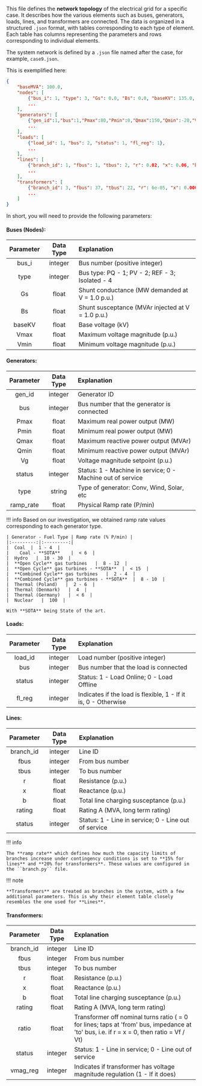 This file defines the **network topology** of the electrical grid for a specific case. It describes how the various elements such as buses, generators, loads, lines, and transformers are connected. The data is organized in a structured `.json` format, with tables corresponding to each type of element.
Each table has columns representing the parameters and rows corresponding to individual elements.

The system network is defined by a `.json` file named after the case, for example, `case9.json`.


This is exemplified here:
````json title="caseX.json"
{
    "baseMVA": 100.0,
    "nodes": [
        {"bus_i": 1, "type": 3, "Gs": 0.0, "Bs": 0.0, "baseKV": 135.0, "Vmax": 1.05, "Vmin": 0.95},
        ...
    ],
    "generators": [
        {"gen_id":1,"bus":1,"Pmax":80,"Pmin":0,"Qmax":150,"Qmin":-20,"Vg":1,"status":1, "type": "CONV", "ramp_rate":0.05},
        ...
    ],
    "loads": [
        {"load_id": 1, "bus": 2, "status": 1, "fl_reg": 1},
        ...
    ],
    "lines": [
        {"branch_id": 1, "fbus": 1, "tbus": 2, "r": 0.02, "x": 0.06, "b": 0.03, "rating": 130.0, "status": 1},
        ...
    ],
    "transformers": [
        {"branch_id": 3, "fbus": 37, "tbus": 22, "r": 6e-05, "x": 0.00046, "b": 0.0, "rating": 2500.0, "ratio": 1.0082, "status": 1, "vmag_reg": 1},
        ...
    ]
}
````

In short, you will need to provide the following parameters:
#### **Buses (Nodes)**:

|  Parameter  |  Data Type  | Explanation                                       |
|:-----------:|:-----------:|:--------------------------------------------------|
|    bus_i    |   integer   | Bus number (positive integer)                     |
|    type     |   integer   | Bus type: PQ - 1; PV - 2; REF - 3; Isolated - 4   |
|     Gs      |    float    | Shunt conductance (MW demanded at V = 1.0 p.u.)   |
|     Bs      |    float    | Shunt susceptance (MVAr injected at V = 1.0 p.u.) |
|   baseKV    |    float    | Base voltage (kV)                                 |
|    Vmax     |    float    | Maximum voltage magnitude (p.u.)                  |
|    Vmin     |    float    | Minimum voltage magnitude (p.u.)                  |


#### **Generators**:

| Parameter | Data Type | Explanation                                                |
|:---------:|:---------:|:-----------------------------------------------------------|
|  gen_id   |  integer  | Generator ID                                               |
|    bus    |  integer  | Bus number that the generator is connected                 |
|   Pmax    |   float   | Maximum real power output (MW)                             |
|   Pmin    |   float   | Minimum real power output (MW)                             |
|   Qmax    |   float   | Maximum reactive power output (MVAr)                       |
|   Qmin    |   float   | Minimum reactive power output (MVAr)                       |
|    Vg     |   float   | Voltage magnitude setpoint (p.u.)                          |
|  status   |  integer  | Status: 1 - Machine in service; 0 - Machine out of service |
|   type    |  string   | Type of generator: Conv, Wind, Solar, etc                  |
| ramp_rate |   float   | Physical Ramp rate (P/min)                                 |

!!! info 
    Based on our investigation, we obtained ramp rate values corresponding to each generator type.
    
    | Generator - Fuel Type | Ramp rate (% P/min) | 
    |:---------:|:---------:|
    |  Coal  |  1 - 4  | 
    |    Coal - **SOTA**    |  < 6  | 
    |  Hydro   |  10 - 30  |
    |  **Open Cycle** gas turbines   |  8 - 12  |
    |  **Open Cycle** gas turbines - **SOTA**  |  < 15  | 
    |  **Combined Cycle** gas turbines   |  2 - 4  |
    |  **Combined Cycle** gas turbines - **SOTA**  |  8 - 10  |
    |  Thermal (Poland)   |  2 - 6  |
    |  Thermal (Denmark)   |  4  |
    |  Thermal (Germany)   |  < 6  |
    |  Nuclear   |  100  |
    
    With **SOTA** being State of the art.


####  **Loads**:

| Parameter | Data Type | Explanation                                                    |
|:---------:|:---------:|:---------------------------------------------------------------|
|  load_id  |  integer  | Load number (positive integer)                                 |
|    bus    |  integer  | Bus number that the load is connected                          |
|  status   |  integer  | Status: 1 - Load Online; 0 - Load Offline                      |
|  fl_reg   |  integer  | Indicates if the load is flexible, 1 - If it is, 0 - Otherwise |


#### **Lines**:

| Parameter | Data Type | Explanation                                          |
|:---------:|:---------:|:-----------------------------------------------------|
| branch_id |  integer  | Line ID                                              |
|   fbus    |  integer  | From bus number                                      |
|   tbus    |  integer  | To bus number                                        |
|     r     |   float   | Resistance (p.u.)                                    |
|     x     |   float   | Reactance (p.u.)                                     |
|     b     |   float   | Total line charging susceptance (p.u.)               |
|  rating   |   float   | Rating A (MVA, long term rating)                     |
|  status   |  integer  | Status: 1 - Line in service; 0 - Line out of service |

!!! info

    The **ramp rate** which defines how much the capacity limits of branches increase under contingency conditions is set to **15% for lines** and **20% for transformers**. These values are configured in the ``branch.py`` file.

!!! note 

    **Transformers** are treated as branches in the system, with a few additional parameters. This is why their element table closely resembles the one used for **Lines**.

#### **Transformers**:

| Parameter | Data Type | Explanation                                                                                                                              |
|:---------:|:---------:|:-----------------------------------------------------------------------------------------------------------------------------------------|
| branch_id |  integer  | Line ID                                                                                                                                  |
|   fbus    |  integer  | From bus number                                                                                                                          |
|   tbus    |  integer  | To bus number                                                                                                                            |
|     r     |   float   | Resistance (p.u.)                                                                                                                        |
|     x     |   float   | Reactance (p.u.)                                                                                                                         |
|     b     |   float   | Total line charging susceptance (p.u.)                                                                                                   |
|  rating   |   float   | Rating A (MVA, long term rating)                                                                                                         |
|   ratio   |   float   | Transformer off nominal turns ratio ( = 0 for lines; taps at 'from' bus, impedance at 'to' bus, i.e. if r = x = 0, then ratio = Vf / Vt) |
|  status   |  integer  | Status: 1 - Line in service; 0 - Line out of service                                                                                     |
| vmag_reg  |  integer  | Indicates if transformer has voltage magnitude regulation (1 - If it does)                                                               |
